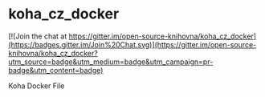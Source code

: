 koha_cz_docker
==============

[![Join the chat at https://gitter.im/open-source-knihovna/koha_cz_docker](https://badges.gitter.im/Join%20Chat.svg)](https://gitter.im/open-source-knihovna/koha_cz_docker?utm_source=badge&utm_medium=badge&utm_campaign=pr-badge&utm_content=badge)

Koha Docker File
